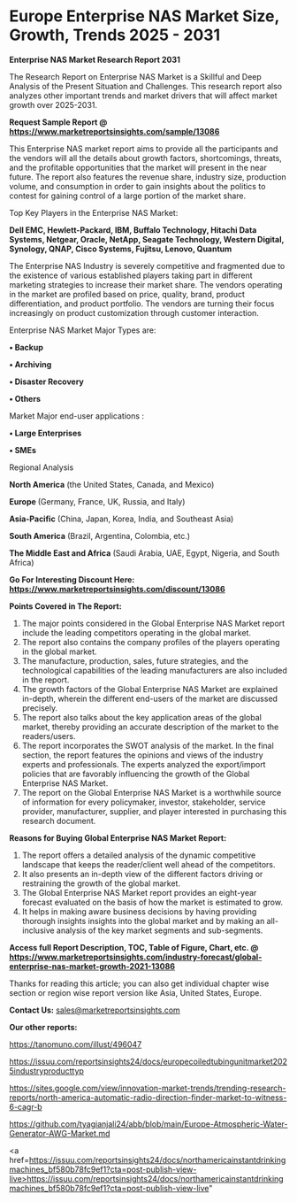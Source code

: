 # Europe Enterprise NAS Market Size, Growth, Trends 2025 - 2031

<strong>Enterprise NAS Market Research Report 2031</strong>

The Research Report on Enterprise NAS Market is a Skillful and Deep Analysis of the Present Situation and Challenges. This research report also analyzes other important trends and market drivers that will affect market growth over 2025-2031.

<strong>Request Sample Report @ <a href=https://www.marketreportsinsights.com/sample/13086>https://www.marketreportsinsights.com/sample/13086</a></strong>

This Enterprise NAS market report aims to provide all the participants and the vendors will all the details about growth factors, shortcomings, threats, and the profitable opportunities that the market will present in the near future. The report also features the revenue share, industry size, production volume, and consumption in order to gain insights about the politics to contest for gaining control of a large portion of the market share.

Top Key Players in the Enterprise NAS Market:

<strong>Dell EMC, Hewlett-Packard, IBM, Buffalo Technology, Hitachi Data Systems, Netgear, Oracle, NetApp, Seagate Technology, Western Digital, Synology, QNAP, Cisco Systems, Fujitsu, Lenovo, Quantum</strong>

The Enterprise NAS Industry is severely competitive and fragmented due to the existence of various established players taking part in different marketing strategies to increase their market share. The vendors operating in the market are profiled based on price, quality, brand, product differentiation, and product portfolio. The vendors are turning their focus increasingly on product customization through customer interaction.

Enterprise NAS Market Major Types are:

<strong>• Backup

• Archiving

• Disaster Recovery

• Others</strong>

Market Major end-user applications :

<strong>• Large Enterprises

• SMEs</strong>

Regional Analysis

</u><strong><b>North America</b></strong> (the United States, Canada, and Mexico)

<strong><b>Europe </b></strong>(Germany, France, UK, Russia, and Italy)

<strong><b>Asia-Pacific</b></strong> (China, Japan, Korea, India, and Southeast Asia)

<strong><b>South America</b></strong> (Brazil, Argentina, Colombia, etc.)

<strong><b>The Middle East and Africa</b></strong> (Saudi Arabia, UAE, Egypt, Nigeria, and South Africa)

<strong>Go For Interesting Discount Here: <a href=https://www.marketreportsinsights.com/discount/13086>https://www.marketreportsinsights.com/discount/13086</a></strong>

<strong>Points Covered in The Report:</strong>
<ol>
  <li>The major points considered in the Global Enterprise NAS Market report include the leading competitors operating in the global market.</li>
  <li>The report also contains the company profiles of the players operating in the global market.</li>
  <li>The manufacture, production, sales, future strategies, and the technological capabilities of the leading manufacturers are also included in the report.</li>
  <li>The growth factors of the Global Enterprise NAS Market are explained in-depth, wherein the different end-users of the market are discussed precisely.</li>
  <li>The report also talks about the key application areas of the global market, thereby providing an accurate description of the market to the readers/users.</li>
  <li>The report incorporates the SWOT analysis of the market. In the final section, the report features the opinions and views of the industry experts and professionals. The experts analyzed the export/import policies that are favorably influencing the growth of the Global Enterprise NAS Market.</li>
  <li>The report on the Global Enterprise NAS Market is a worthwhile source of information for every policymaker, investor, stakeholder, service provider, manufacturer, supplier, and player interested in purchasing this research document.</li>
</ol>
<strong>Reasons for Buying Global Enterprise NAS Market Report:</strong>

<ol>
  <li>The report offers a detailed analysis of the dynamic competitive landscape that keeps the reader/client well ahead of the competitors.</li>
  <li>It also presents an in-depth view of the different factors driving or restraining the growth of the global market.</li>
  <li>The Global Enterprise NAS Market report provides an eight-year forecast evaluated on the basis of how the market is estimated to grow.</li>
  <li>It helps in making aware business decisions by having providing thorough insights insights into the global market and by making an all-inclusive analysis of the key market segments and sub-segments.</li>
</ol>
<strong>Access full Report Description, TOC, Table of Figure, Chart, etc. @ <a href=https://www.marketreportsinsights.com/industry-forecast/global-enterprise-nas-market-growth-2021-13086>https://www.marketreportsinsights.com/industry-forecast/global-enterprise-nas-market-growth-2021-13086</a></strong>


Thanks for reading this article; you can also get individual chapter wise section or region wise report version like Asia, United States, Europe.

<strong>Contact Us:</strong>
sales@marketreportsinsights.com

<strong>Our other reports:</strong>

<a href=https://tanomuno.com/illust/496047>https://tanomuno.com/illust/496047</a>

<a href=https://issuu.com/reportsinsights24/docs/europecoiledtubingunitmarket2025industryproducttyp>https://issuu.com/reportsinsights24/docs/europecoiledtubingunitmarket2025industryproducttyp</a>

<a href=https://sites.google.com/view/innovation-market-trends/trending-research-reports/north-america-automatic-radio-direction-finder-market-to-witness-6-cagr-b>https://sites.google.com/view/innovation-market-trends/trending-research-reports/north-america-automatic-radio-direction-finder-market-to-witness-6-cagr-b</a>

<a href=https://github.com/tyagianjali24/abb/blob/main/Europe-Atmospheric-Water-Generator-AWG-Market.md>https://github.com/tyagianjali24/abb/blob/main/Europe-Atmospheric-Water-Generator-AWG-Market.md</a>

<a href=https://issuu.com/reportsinsights24/docs/northamericainstantdrinkingmachines_bf580b78fc9ef1?cta=post-publish-view-live>https://issuu.com/reportsinsights24/docs/northamericainstantdrinkingmachines_bf580b78fc9ef1?cta=post-publish-view-live</a>"

